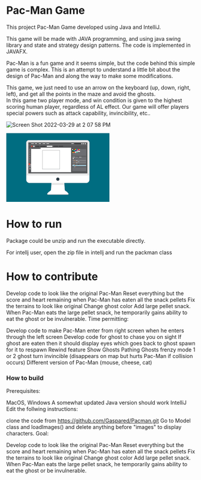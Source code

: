 # Pac-Man Game 

This project Pac-Man Game developed using Java and IntelliJ. 

This game will be made with JAVA programming, and using java swing library and state and strategy design patterns. The code is implemented in JAVAFX.

Pac-Man is a fun game and it  seems simple, but the code behind this simple game is complex. This is an attempt to  understand a little bit about the design of Pac-Man and along the way to make some  modifications.

This game, we just need to use an arrow on the keyboard (up, down, right, left), and get all the points in the maze and avoid the ghosts.  
In this game two player mode, and win condition is given to the highest scoring human player, regardless of AL effect.  Our game will offer players special powers such as attack capability, invincibility, etc.. 

<img width="421" alt="Screen Shot 2022-03-29 at 2 07 58 PM" src="https://user-images.githubusercontent.com/89541399/160683592-bd5948dc-04d1-4275-99b4-f9838ceaa0cc.png">


![This is a screenshot.](images.png)
# How to run
Package could be unzip and run the executable directly.

For intellj user, open the zip file in intellj and run the packman class 

# How to contribute
Develop code to look like the original Pac-Man
Reset everything but the score and heart remaining when Pac-Man has eaten all the snack pellets
Fix the terrains to look like original
Change ghost color
Add large pellet snack. When Pac-Man eats the large pellet snack, he temporarily gains ability to eat the ghost or be invulnerable.
Time permitting:

Develop code to make Pac-Man enter from right screen when he enters through the left screen
Develop code for ghost to chase you on sight
If ghost are eaten then it should display eyes which goes back to ghost spawn for it to respawn
Rewind feature
Show Ghosts Pathing
Ghosts frenzy mode
1 or 2 ghost turn invincible (disappears on map but hurts Pac-Man if collision occurs)
Different version of Pac-Man (mouse, cheese, cat)

### How to build
Prerequisites:

MacOS, Windows
A somewhat updated Java version should work
IntelliJ
Edit the follwing instructions:

clone the code from https://github.com/Gaspared/Pacman.git
Go to Model class and loadImages() and delete anything before "images" to display characters.
Goal:

Develop code to look like the original Pac-Man
Reset everything but the score and heart remaining when Pac-Man has eaten all the snack pellets
Fix the terrains to look like original
Change ghost color
Add large pellet snack. When Pac-Man eats the large pellet snack, he temporarily gains ability to eat the ghost or be invulnerable.
